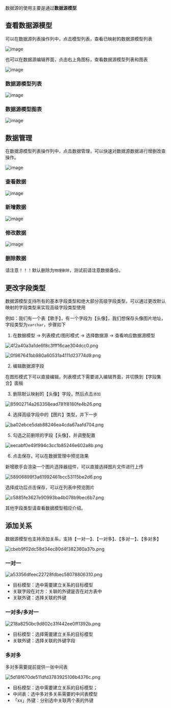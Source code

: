 数据源的使用主要是通过**数据源模型**

## 查看数据源模型

可以在数据源列表操作列中，点击模型列表，查看已映射的数据源模型列表

![image](https://amis-saas.cdn.bcebos.com/images/2020-07/23f36b85aea99c69488816c7c340fd3b.png)

也可以在数据源编辑界面，点击右上角图标，查看数据源模型列表和图表

![image](https://amis-saas.cdn.bcebos.com/images/2020-07/c0ce70d4459e06e9a7e521440d661e5a.png)

### 数据源模型列表

![image](https://amis-saas.cdn.bcebos.com/images/2020-07/9fe318c33f8a76dd1fa6eb07e01bbfe0.png)

### 数据源模型图表

![image](https://amis-saas.cdn.bcebos.com/images/2020-07/94a1a9e8cf09d10867d725e94adc6cbb.png)

## 数据管理

在数据源模型列表操作列中，点击数据管理，可以快速对数据源数据进行增删改查操作。

![image](https://amis-saas.cdn.bcebos.com/images/2020-07/c12e04d234656e7fa85e3e660eb74592.png)

### 查看数据

![image](https://amis-saas.cdn.bcebos.com/images/2020-07/02ca65d78d1d8d9d411295bc7507d338.png)

### 新增数据

![image](https://amis-saas.cdn.bcebos.com/images/2020-07/8602a659287b362b6308326b8b77db59.png)

### 修改数据

![image](https://amis-saas.cdn.bcebos.com/images/2020-07/2d25147f82d4bd0a130803d983cd5c03.png)

### 删除数据

请注意！！！默认删除为`物理删除`，测试前请注意数据备份。

## 更改字段类型

数据源模型支持所有的基本字段类型和绝大部分高级字段类型，可以通过更改默认映射的字段类型来实现高级字段类型使用

例如：我们有一个表【歌手】，有一个字段为【头像】，我们想保存头像图片地址，字段类型为`varchar`，步骤如下

1. 在数据模型 -> 列表模式/图形模式 -> 选择数据源 -> 查看响应数据源模型

![4f2a40a3a1de6f8c3fff16cae304dcc0.png](https://bce.bdstatic.com/doc/bce-doc/ISUDA/4f2a40a3a1de6f8c3fff16cae304dcc0_4f2a40a.png)

![0f987641bb980a60531a4111d23774d9.png](https://bce.bdstatic.com/doc/bce-doc/ISUDA/0f987641bb980a60531a4111d23774d9_0f98764.png)

2. 编辑数据源字段

在图形模式下可以直接编辑，列表模式下需要进入编辑界面，并切换到【字段集合】面板

3. 删除默认映射的【头像】字段，然后点击`添加`

![85902714a263358ead781f8180fe4b26.png](https://bce.bdstatic.com/doc/bce-doc/ISUDA/85902714a263358ead781f8180fe4b26_8590271.png)

4. 选择高级字段中的【图片】类型，并下一步

![ba02ebce5dab88246ea4cda67aafd704.png](https://bce.bdstatic.com/doc/bce-doc/ISUDA/ba02ebce5dab88246ea4cda67aafd704_ba02ebc.png)

5. 勾选之前删除的字段【头像】，并调整配置

![eecabf0e49f994c3cc1b85246e602a8b.png](https://bce.bdstatic.com/doc/bce-doc/ISUDA/eecabf0e49f994c3cc1b85246e602a8b_eecabf0.png)

6. 点击保存，可以在数据管理中预览效果

新增歌手会渲染一个图片选择器组件，可以直接选择图片文件进行上传

![58906899f3a61992461bcc53115be2d6.png](https://bce.bdstatic.com/doc/bce-doc/ISUDA/58906899f3a61992461bcc53115be2d6_5890689.png)

选择成功后点击保存，可以在列表中预览图片

![c5885fe3627e90993ba4b078b9bec6b7.png](https://bce.bdstatic.com/doc/bce-doc/ISUDA/c5885fe3627e90993ba4b078b9bec6b7_c5885fe.png)

其他字段类型请查看数据模型相应介绍。

## 添加关系

数据源模型也支持添加关系，支持【一对一】、【一对多】、【多对一】、【多对多】

![cbeb9f02dc58d34ec80d4f382360a37b.png](https://bce.bdstatic.com/doc/bce-doc/ISUDA/cbeb9f02dc58d34ec80d4f382360a37b_cbeb9f0.png)

### 一对一

![a53356dfeec22728fdbec58078806310.png](https://bce.bdstatic.com/doc/bce-doc/ISUDA/a53356dfeec22728fdbec58078806310_a53356d.png)

- 目标模型：选中需要建立关系的目标模型
- 关联字段在对方：关联的外键是否在对方表中
- 关联外键：选择关联的外键

### 一对多/多对一

![218a8250bc9d802c31f442ee0ff1392b.png](https://bce.bdstatic.com/doc/bce-doc/ISUDA/218a8250bc9d802c31f442ee0ff1392b_218a825.png)

- 目标模型：选择需要建立关系的目标模型
- 关联外键：选择关联的外键字段

### 多对多

多对多需要提前提供一张中间表

![5d18f670de511dfd3783925106b4376c.png](https://bce.bdstatic.com/doc/bce-doc/ISUDA/5d18f670de511dfd3783925106b4376c_5d18f67.png)

- 目标模型：选中需要建立关系的目标模型；
- 中间表：选中多对多关系需要的中间表模型
- 「xx」外键：分别选中关联两个表的外键
